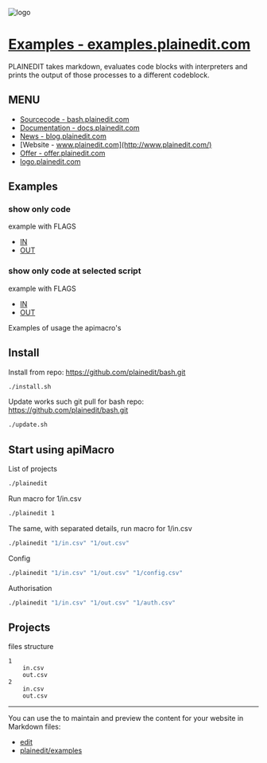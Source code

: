 ![logo](http://logo.plainedit.com/2/cover.png)

# [Examples - examples.plainedit.com](https://examples.plainedit.com/)

PLAINEDIT takes markdown, evaluates code blocks with interpreters and prints the output of those processes to a different codeblock.


## MENU

+ [Sourcecode - bash.plainedit.com](http://bash.plainedit.com/)
+ [Documentation - docs.plainedit.com](http://docs.plainedit.com/)
+ [News - blog.plainedit.com](http://blog.plainedit.com/)
+ [Website - www.plainedit.com](http://www.plainedit.com/)
+ [Offer - offer.plainedit.com](http://offer.plainedit.com/)
+ [logo.plainedit.com](https://logo.plainedit.com/)


## Examples

### show only code
example with FLAGS
+ [IN ](1/in.md)
+ [OUT ](1/out.md)

### show only code at selected script
example with FLAGS
+ [IN ](2/in.md)
+ [OUT ](2/out.md)


Examples of usage the apimacro's

## Install

Install from repo: https://github.com/plainedit/bash.git
```bash
./install.sh
```

Update works such git pull for bash repo: https://github.com/plainedit/bash.git
```bash
./update.sh
```


## Start using apiMacro

List of projects
```bash
./plainedit
```

Run macro for 1/in.csv
```bash
./plainedit 1
```

The same, with separated details, run macro for 1/in.csv
```bash
./plainedit "1/in.csv" "1/out.csv" 
```


Config
```bash
./plainedit "1/in.csv" "1/out.csv" "1/config.csv"
```


Authorisation
```bash
./plainedit "1/in.csv" "1/out.csv" "1/auth.csv"
```

## Projects

files structure
```
1
    in.csv
    out.csv
2
    in.csv
    out.csv
```


---

You can use the to maintain and preview the content for your website in Markdown files:

+ [edit](https://github.com/plainedit/examples/edit/master/README.md)
+ [plainedit/examples](https://github.com/plainedit/examples)
